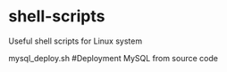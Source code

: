 # shell-scripts
Useful shell scripts for Linux system

mysql_deploy.sh  #Deployment MySQL from source code
